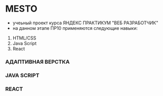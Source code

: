 # MESTO

- учеьный проект курса ЯНДЕКС ПРАКТИКУМ "ВЕБ РАЗРАБОТЧИК"
- на данном этапе ПР10 применяются следующие навыки:

1. HTML/CSS
2. Java Script
3. React

### АДАПТИВНАЯ ВЕРСТКА

### JAVA SCRIPT

### REACT
